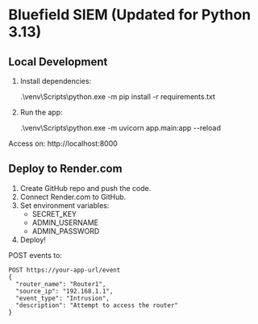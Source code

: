 
# Bluefield SIEM (Updated for Python 3.13)

## Local Development

1. Install dependencies:

    .\venv\Scripts\python.exe -m pip install -r requirements.txt

2. Run the app:

    .\venv\Scripts\python.exe -m uvicorn app.main:app --reload

Access on: http://localhost:8000

## Deploy to Render.com

1. Create GitHub repo and push the code.
2. Connect Render.com to GitHub.
3. Set environment variables:
   - SECRET_KEY
   - ADMIN_USERNAME
   - ADMIN_PASSWORD
4. Deploy!

POST events to:

    POST https://your-app-url/event
    {
      "router_name": "Router1",
      "source_ip": "192.168.1.1",
      "event_type": "Intrusion",
      "description": "Attempt to access the router"
    }
